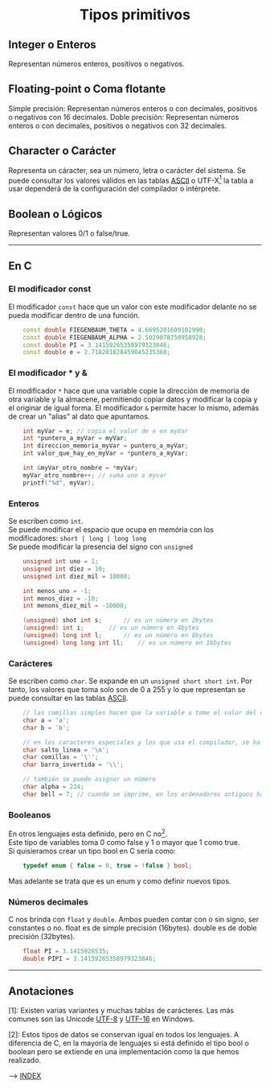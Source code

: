 
# <p style="text-align: center;">Tipos primitivos</p>

## Integer o Enteros

Representan números enteros, positivos o negativos.

## Floating-point o Coma flotante

Simple precisión: Representan números enteros o con decimales, positivos o negativos con 16 decimales.
Doble precisión: Representan números enteros o con decimales, positivos o negativos con 32 decimales.

## Character o Carácter

Representa un cáracter, sea un número, letra o carácter del sistema. Se puede consultar los valores válidos en las tablas [ASCII](https://www.asciitable.com/) o UTF-X[<sup>1</sup>](#notes) la tabla a usar dependerá de la configuración del compilador o intérprete.

## Boolean o Lógicos

Representan valores 0/1 o false/true.

---

## En C

### El modificador const

El modificador `const` hace que un valor con este modificador delante no se pueda modificar dentro de una función.

```C++
	const double FIEGENBAUM_THETA = 4.6695201609102990;
	const double FIEGENBAUM_ALPHA = 2.5029078750958928;
	const double PI = 3.14159265358979323846;
	const double e = 2.718281828459045235360;
```

### El modificador * y &

El modificador `*` hace que una variable copie la dirección de memoria de otra variable y la almacene, permitiendo copiar datos y modificar la copia y el originar de igual forma.
El modificador `&` permite hacer lo mismo, además de crear un "alias" al dato que apuntamos.

```C++
	int myVar = e; // copia el valor de e en myVar
	int *puntero_a_myVar = myVar;
	int direccion_memoria_myVar = puntero_a_myVar;
	int valor_que_hay_en_myVar = *puntero_a_myVar;

	int &myVar_otro_nombre = *myVar;
	myVar_otro_nombre++; // suma uno a myvar
	printf("%d", myVar);
```

### Enteros

Se escriben como `int`.  
Se puede modificar el espacio que ocupa en memória con los modificadores: `short | long | long long`  
Se puede modificar la presencia del signo con `unsigned`

```	C++
	unsigned int uno = 1;
	unsigned int diez = 10;
	unsigned int diez_mil = 10000;

	int menos_uno = -1;
	int menos_diez = -10;
	int menons_diez_mil = -10000;

	(unsigned) shot int s;		// es un número en 2bytes
	(unsigned) int i;		// es un número en 4bytes
	(unsigned) long int l;		// es un número en 8bytes
	(unsigned) long long int ll;	// es un número en 16bytes
```

### Carácteres

Se escriben como `char`.
Se expande en un `unsigned short short int`. Por tanto, los valores que toma solo son de 0 a 255 y lo que representan se puede consultar en las tablas [ASCII](https://www.asciitable.com/).

```C++
	// las comillas simples hacen que la variable a tome el valor del caracter a
	char a = 'a';
	char b = 'b';

	// en los caracteres especiales y los que usa el compilador, se ha de poner una barra invertida delante
	char salto_linea = '\n';
	char comillas = '\'';
	char barra_invertida = '\\';

	// también se puede asignar un número
	char alpha = 224;
	char bell = 7; // cuando se imprime, en los ordenadores antiguos hace un ruidito
```

### Booleanos

En otros lenguajes esta definido, pero en C no[<sup>2</sup>](#notes).  
Este tipo de variables toma 0 como false y 1 o mayor que 1 como true.  
Si quisieramos crear un tipo bool en C sería como:
```C++
	typedef enum { false = 0, true = !false } bool;
```
Mas adelante se trata que es un enum y como definir nuevos tipos.

### Números decimales

C nos brinda con `float` y `double`.
Ambos pueden contar con o sin signo, ser constantes o no.
float es de simple precisión (16bytes).
double es de doble precisión (32bytes).
```C++
	float PI = 3.1415926535;
	double PIPI = 3.14159265358979323846;
```

---

## <div id="notes">Anotaciones </div>

[1]: Existen varias variantes y muchas tablas de carácteres. Las más comunes son las Unicode [UTF-8](https://www.utf8-chartable.de/) y [UTF-16](https://www.fileformat.info/info/charset/UTF-16/list.htm) en Windows.  

[2]: Estos tipos de datos se conservan igual en todos los lenguajes.
A diferencia de C, en la mayoría de lenguajes si está definido el tipo bool o boolean pero se extiende en una implementación como la que hemos realizado.

--> [INDEX](/PAGEMAP.md)